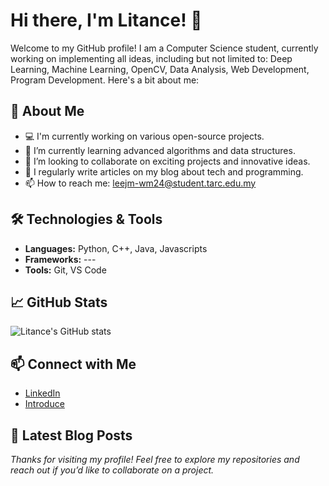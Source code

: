 # Hi there, I'm Litance! 👋

Welcome to my GitHub profile! I am a Computer Science student, currently working on implementing all ideas, including but not limited to: Deep Learning, Machine Learning, OpenCV, Data Analysis, Web Development, Program Development. Here's a bit about me:

## 🚀 About Me

- 💻 I'm currently working on various open-source projects.
- 🌱 I’m currently learning advanced algorithms and data structures.
- 👯 I’m looking to collaborate on exciting projects and innovative ideas.
- 📝 I regularly write articles on my blog about tech and programming.
- 📫 How to reach me: [leejm-wm24@student.tarc.edu.my](mailto:leejm-wm24@student.tarc.edu.my)

## 🛠️ Technologies & Tools

- **Languages:** Python, C++, Java, Javascripts
- **Frameworks:** ---
- **Tools:** Git, VS Code

## 📈 GitHub Stats

![Litance's GitHub stats](https://github-readme-stats.vercel.app/api?username=litance&show_icons=true&theme=radical)

## 📫 Connect with Me

- [LinkedIn](www.linkedin.com/in/jia-ming-lee-5a34b033a)
- [Introduce](https://litance.github.io/litancepage/)

## 📝 Latest Blog Posts

<!-- BLOG-POST-LIST:START -->
<!-- BLOG-POST-LIST:END -->

*Thanks for visiting my profile! Feel free to explore my repositories and reach out if you’d like to collaborate on a project.*

